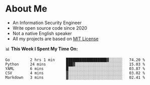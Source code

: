 # About Me

- An Information Security Engineer
- Write open source code since 2020
- Not a native English speaker
- All my projects are based on [MIT License](https://opensource.org/licenses/MIT)

📊 **This Week I Spent My Time On:**
<!--START_SECTION:waka-->
```text
Go         2 hrs 1 min     ██████████████████▓░░░░░░   74.20 % 
Python     24 mins         ███▓░░░░░░░░░░░░░░░░░░░░░   15.03 % 
YAML       6 mins          █░░░░░░░░░░░░░░░░░░░░░░░░   03.87 % 
CSV        4 mins          ▓░░░░░░░░░░░░░░░░░░░░░░░░   03.02 % 
Markdown   3 mins          ▓░░░░░░░░░░░░░░░░░░░░░░░░   02.41 % 
```
<!--END_SECTION:waka-->

